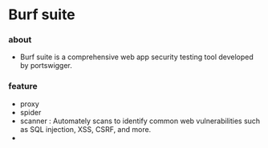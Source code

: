 # Burf suite

### about

- Burf suite is a comprehensive web app security testing tool developed by portswigger.

### feature

- proxy
- spider
- scanner   : Automately scans to identify common web vulnerabilities such as SQL injection, XSS, CSRF, and more.
- 